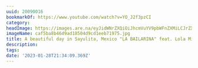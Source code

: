 ```yaml
---
uuid: 20090016
bookmarkOf: https://www.youtube.com/watch?v=YO_J2f3pzCI
category: 
headImage: https://images.are.na/eyJidWNrZXQiOiJhcmVuYV9pbWFnZXMiLCJrZXkiOiIyMDA5MDAxNi9vcmlnaW5hbF9jYWY1YmE4YjQ2ZDlhZDE4NTA0ZDljZDFlZWI3MTk3NS5qcGciLCJlZGl0cyI6eyJyZXNpemUiOnsid2lkdGgiOjEyMDAsImhlaWdodCI6MTIwMCwiZml0IjoiaW5zaWRlIiwid2l0aG91dEVubGFyZ2VtZW50Ijp0cnVlfSwid2VicCI6eyJxdWFsaXR5Ijo5MH0sImpwZWciOnsicXVhbGl0eSI6OTB9LCJyb3RhdGUiOm51bGx9fQ==?bc=0
imageName: caf5ba8b46d9ad18504d9cd1eeb71975.jpg
title: A beautiful day in Sayulita, Mexico "LA BAILARINA" feat. Lola Mignot
description: 
tags: 
date: '2023-01-28T21:34:09.369Z'
---
```

